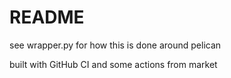 # README

see wrapper.py for how this is done around pelican

built with GitHub CI and some actions from market
